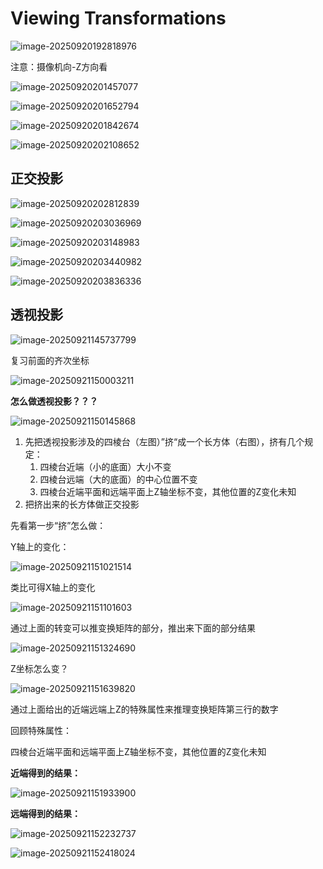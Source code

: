 # Viewing Transformations

![image-20250920192818976](assets/image-20250920192818976.png)

注意：摄像机向-Z方向看

![image-20250920201457077](assets/image-20250920201457077.png)

![image-20250920201652794](assets/image-20250920201652794.png)

![image-20250920201842674](assets/image-20250920201842674.png)

![image-20250920202108652](assets/image-20250920202108652.png)





## 正交投影

![image-20250920202812839](assets/image-20250920202812839.png)

![image-20250920203036969](assets/image-20250920203036969.png)

![image-20250920203148983](assets/image-20250920203148983.png)

![image-20250920203440982](assets/image-20250920203440982.png)

![image-20250920203836336](assets/image-20250920203836336.png)



## 透视投影

![image-20250921145737799](assets/image-20250921145737799.png)

复习前面的齐次坐标

![image-20250921150003211](assets/image-20250921150003211.png)

**怎么做透视投影？？？**

![image-20250921150145868](assets/image-20250921150145868.png)

1. 先把透视投影涉及的四棱台（左图）”挤“成一个长方体（右图），挤有几个规定：
   1. 四棱台近端（小的底面）大小不变
   2. 四棱台远端（大的底面）的中心位置不变
   3. 四棱台近端平面和远端平面上Z轴坐标不变，其他位置的Z变化未知
2. 把挤出来的长方体做正交投影



先看第一步“挤”怎么做：

Y轴上的变化：

![image-20250921151021514](assets/image-20250921151021514.png)

类比可得X轴上的变化

![image-20250921151101603](assets/image-20250921151101603.png)

通过上面的转变可以推变换矩阵的部分，推出来下面的部分结果

![image-20250921151324690](assets/image-20250921151324690.png)

Z坐标怎么变？

![image-20250921151639820](assets/image-20250921151639820.png)



通过上面给出的近端远端上Z的特殊属性来推理变换矩阵第三行的数字

回顾特殊属性：

四棱台近端平面和远端平面上Z轴坐标不变，其他位置的Z变化未知

**近端得到的结果：**

![image-20250921151933900](assets/image-20250921151933900.png)

**远端得到的结果：**

![image-20250921152232737](assets/image-20250921152232737.png)



![image-20250921152418024](assets/image-20250921152418024.png)
